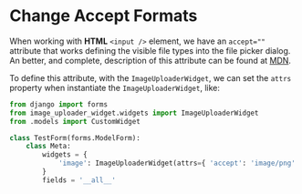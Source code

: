 # Change Accept Formats

When working with **HTML** `<input />` element, we have an `accept=""` attribute that works defining the visible file types into the file picker dialog. An better, and complete, description of this attribute can be found at [MDN](https://developer.mozilla.org/en-US/docs/Web/HTML/Attributes/accept).

To define this attribute, with the `ImageUploaderWidget`, we can set the `attrs` property when instantiate the `ImageUploaderWidget`, like:

```python
from django import forms
from image_uploader_widget.widgets import ImageUploaderWidget
from .models import CustomWidget

class TestForm(forms.ModelForm):
    class Meta:
        widgets = {
            'image': ImageUploaderWidget(attrs={ 'accept': 'image/png' }),
        }
        fields = '__all__'
```
